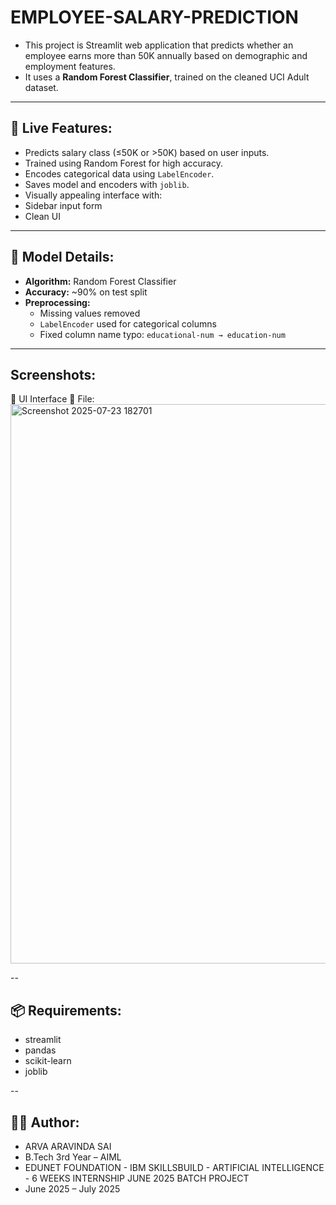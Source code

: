 # EMPLOYEE-SALARY-PREDICTION

 - This project is Streamlit web application that predicts whether an employee earns more than 50K annually based on demographic and employment features.
 - It uses a **Random Forest Classifier**, trained on the cleaned UCI Adult dataset.
------


## 🚀 Live Features:

-  Predicts salary class (≤50K or >50K) based on user inputs.
-  Trained using Random Forest for high accuracy.
-  Encodes categorical data using `LabelEncoder`.
-  Saves model and encoders with `joblib`.
-  Visually appealing interface with:
-  Sidebar input form
-  Clean UI

---

## 🧠 Model Details:

- **Algorithm:** Random Forest Classifier
- **Accuracy:** ~90% on test split
- **Preprocessing:**
  - Missing values removed
  - `LabelEncoder` used for categorical columns
  - Fixed column name typo: `educational-num → education-num`

----

## Screenshots:
🔘 UI Interface
📍 File: <img width="1914" height="895" alt="Screenshot 2025-07-23 182701" src="https://github.com/user-attachments/assets/d8a0b29b-ab94-4ad0-9c32-ab920f957b00" />

--
## 📦 Requirements:
- streamlit
- pandas
- scikit-learn
- joblib

--

## 👩‍💻 Author:
- ARVA ARAVINDA SAI
- B.Tech 3rd Year – AIML
- EDUNET FOUNDATION - IBM SKILLSBUILD - ARTIFICIAL INTELLIGENCE - 6 WEEKS INTERNSHIP JUNE 2025 BATCH PROJECT
- June 2025 – July 2025
